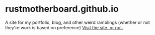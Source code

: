 # rustmotherboard.github.io
A site for my portfolio, blog, and other weird ramblings (whether or not they're work is based on preference)
[Visit the site, or not.](https://rustmotherboard.github.io/)